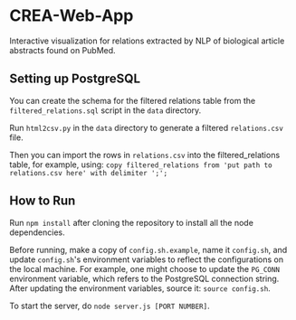 # CREA-Web-App
Interactive visualization for relations extracted by NLP of biological article abstracts found on PubMed.

## Setting up PostgreSQL
You can create the schema for the filtered relations table from the `filtered_relations.sql` script in the `data` directory.

Run `html2csv.py` in the `data` directory to generate a filtered `relations.csv` file.

Then you can import the rows in `relations.csv` into the filtered_relations table, for example, using:
`copy filtered_relations from 'put path to relations.csv here' with delimiter ';';`


## How to Run
Run `npm install` after cloning the repository to install all the node dependencies.

Before running, make a copy of `config.sh.example`, name it `config.sh`, and update `config.sh`'s environment variables to reflect the configurations on the local machine. For example, one might choose to update the `PG_CONN` environment variable, which refers to the PostgreSQL connection string. After updating the environment variables, source it: `source config.sh`.

To start the server, do `node server.js [PORT NUMBER]`.
